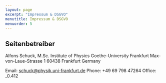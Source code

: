 ```yaml
---
layout: page
excerpt: "Impressum & DSGVO"
menutitle: Impressum & DSGVO
menuorder: 5
---
```



## Seitenbetreiber
Alfons Schuck, M.Sc.
Institute of Physics
Goethe-University Frankfurt
Max-von-Laue-Strasse 1
60438 Frankfurt
Germany

Email: schuck@physik.uni-frankfurt.de 
Phone: +49 69 798 47264
Office: _0.412
